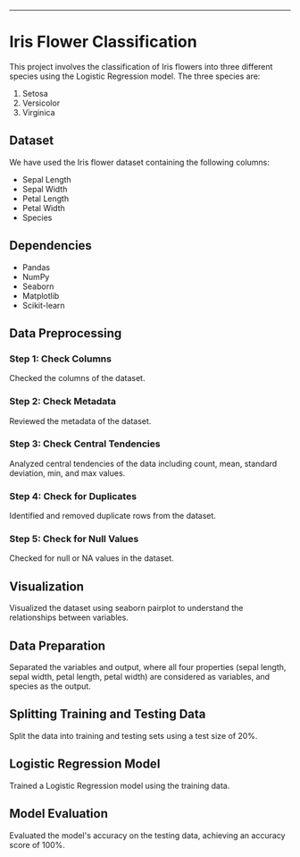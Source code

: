---
# Iris Flower Classification

This project involves the classification of Iris flowers into three different species using the Logistic Regression model. The three species are:

1) Setosa
2) Versicolor
3) Virginica

## Dataset
We have used the Iris flower dataset containing the following columns:
- Sepal Length
- Sepal Width
- Petal Length
- Petal Width
- Species

## Dependencies
- Pandas
- NumPy
- Seaborn
- Matplotlib
- Scikit-learn

## Data Preprocessing
### Step 1: Check Columns
Checked the columns of the dataset.

### Step 2: Check Metadata
Reviewed the metadata of the dataset.

### Step 3: Check Central Tendencies
Analyzed central tendencies of the data including count, mean, standard deviation, min, and max values.

### Step 4: Check for Duplicates
Identified and removed duplicate rows from the dataset.

### Step 5: Check for Null Values
Checked for null or NA values in the dataset.

## Visualization
Visualized the dataset using seaborn pairplot to understand the relationships between variables.

## Data Preparation
Separated the variables and output, where all four properties (sepal length, sepal width, petal length, petal width) are considered as variables, and species as the output.

## Splitting Training and Testing Data
Split the data into training and testing sets using a test size of 20%.

## Logistic Regression Model
Trained a Logistic Regression model using the training data.

## Model Evaluation
Evaluated the model's accuracy on the testing data, achieving an accuracy score of 100%.
